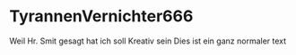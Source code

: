 # TyrannenVernichter666
Weil Hr. Smit gesagt hat ich soll Kreativ sein
Dies ist ein ganz normaler text
